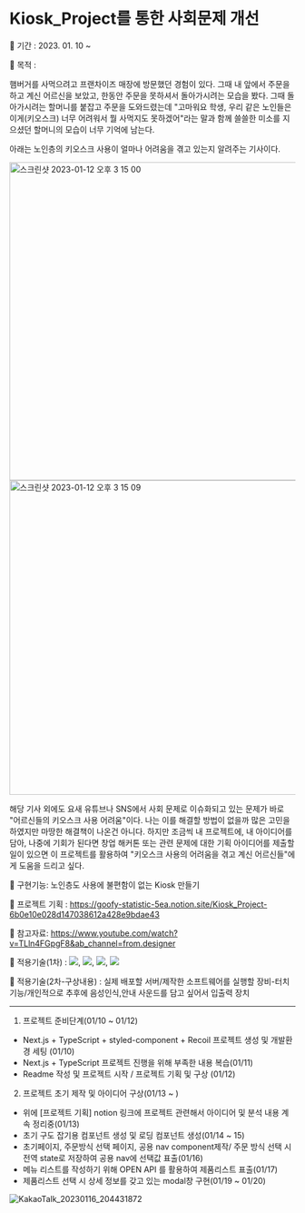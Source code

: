 # Kiosk_Project를 통한 사회문제 개선

🐶 기간 : 2023. 01. 10 ~

🐶 목적 :

햄버거를 사먹으려고 프랜차이즈 매장에 방문했던 경험이 있다. 그때 내 앞에서 주문을 하고 계신 어르신을 보았고, 한동안 주문을 못하셔서 돌아가시려는 모습을 봤다. 그때 돌아가시려는 할머니를 붙잡고 주문을 도와드렸는데 "고마워요 학생, 우리 같은 노인들은 이게(키오스크) 너무 어려워서 뭘 사먹지도 못하겠어"라는 말과 함께 쓸쓸한 미소를 지으셨던 할머니의 모습이 너무 기억에 남는다.

아래는 노인층의 키오스크 사용이 얼마나 어려움을 겪고 있는지 알려주는 기사이다.

<img width="560" alt="스크린샷 2023-01-12 오후 3 15 00" src="https://user-images.githubusercontent.com/98578138/211991984-3d8e647d-8f06-4053-9b99-2fc7a8d4402a.png">
<img width="554" alt="스크린샷 2023-01-12 오후 3 15 09" src="https://user-images.githubusercontent.com/98578138/211992046-5dbdfa01-e70d-45a5-aea0-f141c8b3f583.png">

해당 기사 외에도 요새 유튜브나 SNS에서 사회 문제로 이슈화되고 있는 문제가 바로 "어르신들의 키오스크 사용 어려움"이다. 나는 이를 해결할 방법이 없을까 많은 고민을 하였지만 마땅한 해결책이 나온건 아니다. 하지만 조금씩 내 프로젝트에, 내 아이디어를 담아, 나중에 기회가 된다면 창업 해커톤 또는 관련 문제에 대한 기획 아이디어를 제출할 일이 있으면 이 프로젝트를 활용하여 "키오스크 사용의 어려움을 겪고 계신 어르신들"에게 도움을 드리고 싶다.

🐶 구현기능: 노인층도 사용에 불편함이 없는 Kiosk 만들기

🐶 프로젝트 기획 : https://goofy-statistic-5ea.notion.site/Kiosk_Project-6b0e10e028d147038612a428e9bdae43

🐶 참고자료: https://www.youtube.com/watch?v=TLln4FGpgF8&ab_channel=from.designer

🐶 적용기술(1차) : <img src="https://img.shields.io/badge/Next.js-gray?style=flat&logo=Next.js&logoColor=white&magin-left=5px"/>, <img src="https://img.shields.io/badge/TypeScript-blue?style=flat&logo=TypeScript&logoColor=white&magin-left=5px"/>, <img src="https://img.shields.io/badge/styled_components-green?style=flat&logo=styledcomponents&logoColor=white&magin-left=5px"/>, <img src="https://img.shields.io/badge/Recoil-purple?style=flat&logo=Recoil&logoColor=white&magin-left=5px"/>

🐶 적용기술(2차-구상내용) : 실제 배포할 서버/제작한 소프트웨어를 실행할 장비-터치기능/개인적으로 추후에 음성인식,안내 사운드를 담고 싶어서 입출력 장치

---

1. 프로젝트 준비단계(01/10 ~ 01/12)

- Next.js + TypeScript + styled-component + Recoil 프로젝트 생성 및 개발환경 세팅 (01/10)
- Next.js + TypeScript 프로젝트 진행을 위해 부족한 내용 복습(01/11)
- Readme 작성 및 프로젝트 시작 / 프로젝트 기획 및 구상 (01/12)

2. 프로젝트 초기 제작 및 아이디어 구상(01/13 ~ )

- 위에 [프로젝트 기획] notion 링크에 프로젝트 관련해서 아이디어 및 분석 내용 계속 정리중(01/13)
- 초기 구도 잡기용 컴포넌트 생성 및 로딩 컴포넌트 생성(01/14 ~ 15)
- 초기페이지, 주문방식 선택 페이지, 공용 nav component제작/ 주문 방식 선택 시 전역 state로 저장하여 공용 nav에 선택값 표출(01/16)
- 메뉴 리스트를 작성하기 위해 OPEN API 를 활용하여 제품리스트 표출(01/17)
- 제품리스트 선택 시 상세 정보를 갖고 있는 modal창 구현(01/19 ~ 01/20)

![KakaoTalk_20230116_204431872](https://user-images.githubusercontent.com/98578138/212671305-d1135ed6-8cbe-4de4-9707-c4d2234b05a2.png)

